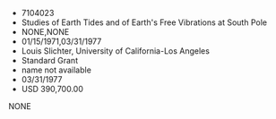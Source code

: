 * 7104023
* Studies of Earth Tides and of Earth's Free Vibrations at    South Pole
* NONE,NONE
* 01/15/1971,03/31/1977
* Louis Slichter, University of California-Los Angeles
* Standard Grant
*   name not available
* 03/31/1977
* USD 390,700.00

NONE